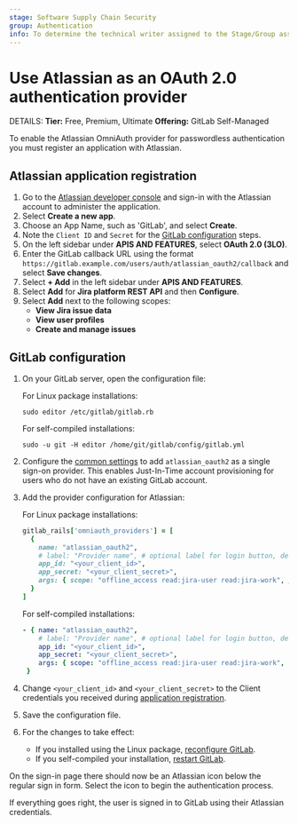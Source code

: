 ```yaml
---
stage: Software Supply Chain Security
group: Authentication
info: To determine the technical writer assigned to the Stage/Group associated with this page, see https://handbook.gitlab.com/handbook/product/ux/technical-writing/#assignments
---
```


# Use Atlassian as an OAuth 2.0 authentication provider

DETAILS:
**Tier:** Free, Premium, Ultimate
**Offering:** GitLab Self-Managed

To enable the Atlassian OmniAuth provider for passwordless authentication you must register an application with Atlassian.

## Atlassian application registration

1. Go to the [Atlassian developer console](https://developer.atlassian.com/console/myapps/) and sign-in with the Atlassian
   account to administer the application.
1. Select **Create a new app**.
1. Choose an App Name, such as 'GitLab', and select **Create**.
1. Note the `Client ID` and `Secret` for the [GitLab configuration](#gitlab-configuration) steps.
1. On the left sidebar under **APIS AND FEATURES**, select **OAuth 2.0 (3LO)**.
1. Enter the GitLab callback URL using the format `https://gitlab.example.com/users/auth/atlassian_oauth2/callback` and select **Save changes**.
1. Select **+ Add** in the left sidebar under **APIS AND FEATURES**.
1. Select **Add** for **Jira platform REST API** and then **Configure**.
1. Select **Add** next to the following scopes:
   - **View Jira issue data**
   - **View user profiles**
   - **Create and manage issues**

## GitLab configuration

1. On your GitLab server, open the configuration file:

   For Linux package installations:

   ```shell
   sudo editor /etc/gitlab/gitlab.rb
   ```

   For self-compiled installations:

   ```shell
   sudo -u git -H editor /home/git/gitlab/config/gitlab.yml
   ```

1. Configure the [common settings](../../integration/omniauth.md#configure-common-settings)
   to add `atlassian_oauth2` as a single sign-on provider. This enables
   Just-In-Time account provisioning for users who do not have an existing
   GitLab account.
1. Add the provider configuration for Atlassian:

   For Linux package installations:

   ```ruby
   gitlab_rails['omniauth_providers'] = [
     {
       name: "atlassian_oauth2",
       # label: "Provider name", # optional label for login button, defaults to "Atlassian"
       app_id: "<your_client_id>",
       app_secret: "<your_client_secret>",
       args: { scope: "offline_access read:jira-user read:jira-work", prompt: "consent" }
     }
   ]
   ```

   For self-compiled installations:

   ```yaml
   - { name: "atlassian_oauth2",
       # label: "Provider name", # optional label for login button, defaults to "Atlassian"
       app_id: "<your_client_id>",
       app_secret: "<your_client_secret>",
       args: { scope: "offline_access read:jira-user read:jira-work", prompt: "consent" }
    }
   ```

1. Change `<your_client_id>` and `<your_client_secret>` to the Client credentials you received during [application registration](#atlassian-application-registration).
1. Save the configuration file.

1. For the changes to take effect:
   - If you installed using the Linux package, [reconfigure GitLab](../restart_gitlab.md#reconfigure-a-linux-package-installation).
   - If you self-compiled your installation, [restart GitLab](../restart_gitlab.md#self-compiled-installations).

On the sign-in page there should now be an Atlassian icon below the regular sign in form. Select the icon to begin the authentication process.

If everything goes right, the user is signed in to GitLab using their Atlassian credentials.
